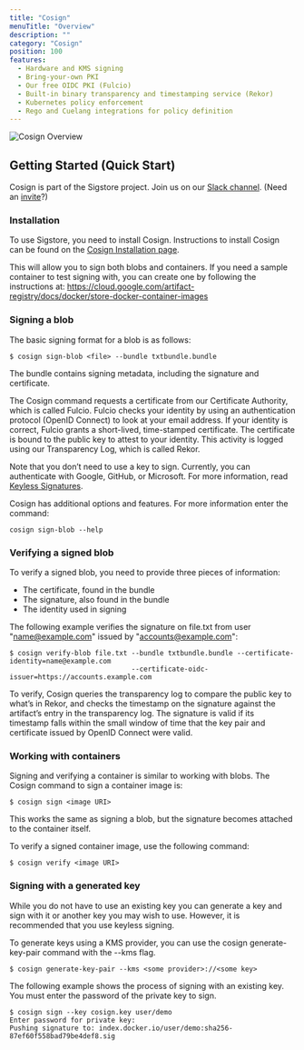 ```yaml
---
title: "Cosign"
menuTitle: "Overview"
description: ""
category: "Cosign"
position: 100
features:
  - Hardware and KMS signing
  - Bring-your-own PKI
  - Our free OIDC PKI (Fulcio)
  - Built-in binary transparency and timestamping service (Rekor)
  - Kubernetes policy enforcement
  - Rego and Cuelang integrations for policy definition
---
```


![Cosign Overview](/sigstore_cosign-horizontal-color.svg)

## Getting Started (Quick Start)

Cosign is part of the Sigstore project. Join us on our [Slack channel](https://sigstore.slack.com/). (Need an [invite](https://links.sigstore.dev/slack-invite)?)

### Installation

To use Sigstore, you need to install Cosign. Instructions to install Cosign can be found on the [Cosign Installation page](https://docs.sigstore.dev/cosign/installation/). 

This will allow you to sign both blobs and containers.   If you need a sample container to test signing with, you can create one by following the instructions at: https://cloud.google.com/artifact-registry/docs/docker/store-docker-container-images

### Signing a blob

The basic signing format for a blob is as follows:


```
$ cosign sign-blob <file> --bundle txtbundle.bundle
```

The bundle contains signing metadata, including the signature and certificate.  

The Cosign command requests a certificate from our Certificate Authority, which is called Fulcio. Fulcio checks your identity by using an authentication protocol (OpenID Connect) to look at your email address. If your identity is correct, Fulcio grants a short-lived, time-stamped certificate. The certificate is bound to the public key to attest to your identity.  This activity is logged using our Transparency Log, which is called Rekor.
 
Note that you don’t need to use a key to sign.  Currently, you can authenticate with Google, GitHub, or Microsoft. For more information, read [Keyless Signatures](https://docs.sigstore.dev/cosign/keyless/).

Cosign has additional options and features.   For more information enter the command:

```
cosign sign-blob --help
```

### Verifying a signed blob

To verify a signed blob, you need to provide three pieces of information:
* The certificate, found in the bundle
* The signature, also found in the bundle
* The identity used in signing

The following example verifies the signature on file.txt from user "name@example.com" issued by "accounts@example.com":

```
$ cosign verify-blob file.txt --bundle txtbundle.bundle --certificate-identity=name@example.com 
                              --certificate-oidc-issuer=https://accounts.example.com
```

To verify, Cosign queries the transparency log to compare the public key to what’s in Rekor, and checks the timestamp on the signature against the artifact’s entry in the transparency log. The signature is valid if its timestamp falls within the small window of time that the key pair and certificate issued by OpenID Connect were valid.

### Working with containers

Signing and verifying a container is similar to working with blobs.  The Cosign command to sign a container image is:

```
$ cosign sign <image URI>
```

This works the same as signing a blob, but the signature becomes attached to the container itself.

To verify a signed container image, use the following command:

```
$ cosign verify <image URI>
```
### Signing with a generated key

While you do not have to use an existing key you can generate a key and sign with it or another key you may wish to use.  However, it is recommended that you use keyless signing.

To generate keys using a KMS provider, you can use the cosign generate-key-pair command with the --kms flag.

```
$ cosign generate-key-pair --kms <some provider>://<some key>
```

The following example shows the process of signing with an existing key.  You must enter the password of the private key to sign.
```
$ cosign sign --key cosign.key user/demo
Enter password for private key:
Pushing signature to: index.docker.io/user/demo:sha256-87ef60f558bad79be4def8.sig
```
